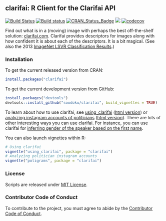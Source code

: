 ## clarifai: R Client for the Clarifai API

[![Build Status](https://travis-ci.org/soodoku/clarifai.svg?branch=master)](https://travis-ci.org/soodoku/clarifai)
[![Build status](https://ci.appveyor.com/api/projects/status/4aa0x74ggm51075o?svg=true)](https://ci.appveyor.com/project/soodoku/clarifai)
[![CRAN_Status_Badge](http://www.r-pkg.org/badges/version/clarifai)](http://cran.r-project.org/package=clarifai)
![](http://cranlogs.r-pkg.org/badges/grand-total/clarifai)
[![codecov](https://codecov.io/gh/soodoku/clarifai/branch/master/graph/badge.svg)](https://codecov.io/gh/soodoku/clarifai)

Find out what is in a (moving) image with perhaps the best off-the-shelf solution: [clarifai.com](http://clarifai.com). Clarifai provides descriptors for images along with how confident it is about each of the descriptors. It is a bit magical. (See also the 2013 [ImageNet LSVR Classification Results](https://github.com/soodoku/clarifai/blob/master/inst/extdata/lsvrc_results.pdf).)

### Installation

To get the current released version from CRAN:
```r
install.packages("clarifai")
```

To get the current development version from GitHub:

```r
install.packages("devtools")
devtools::install_github("soodoku/clarifai", build_vignettes = TRUE)
```

To learn about how to use clarifai, see [using_clarifai](vignettes/using_clarifai.Rmd) ([html version](http://htmlpreview.github.io/?https://github.com/soodoku/clarifai/blob/master/vignettes/using_clarifai.html)) or [analyzing instagram accounts of politicians](vignettes/poligrams.Rmd) ([html version](http://htmlpreview.github.io/?https://github.com/soodoku/clarifai/blob/master/vignettes/poligrams.html)). There are lots of other interesting ways you can use clarifai. For instance, you can use clarifai for [inferring gender of the speaker based on the first name](https://github.com/soodoku/clarifai_gender).

You can also launch vignettes within R:

```r
# Using clarifai
vignette("using_clarifai", package = "clarifai")
# Analyzing politician instagram accounts
vignette("poligrams", package = "clarifai")
```

### License
Scripts are released under [MIT License](https://opensource.org/licenses/MIT).

### Contributor Code of Conduct

To contribute to the project, you must agree to abide by the [Contributor Code of Conduct](http://contributor-covenant.org/version/1/0/0/).